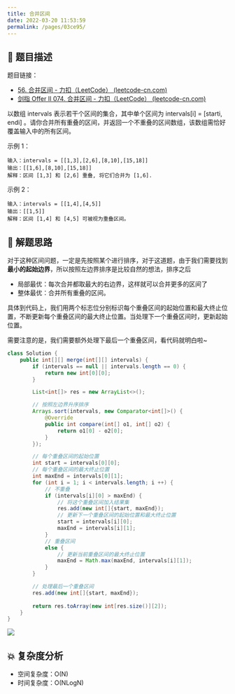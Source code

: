```yaml
---
title: 合并区间
date: 2022-03-20 11:53:59
permalink: /pages/03ce95/
---
```


## 📃 题目描述

题目链接：

- [56. 合并区间 - 力扣（LeetCode） (leetcode-cn.com)](https://leetcode-cn.com/problems/merge-intervals/)
- [剑指 Offer II 074. 合并区间 - 力扣（LeetCode） (leetcode-cn.com)](https://leetcode-cn.com/problems/SsGoHC/)

以数组 intervals 表示若干个区间的集合，其中单个区间为 intervals[i] = [starti, endi] 。请你合并所有重叠的区间，并返回一个不重叠的区间数组，该数组需恰好覆盖输入中的所有区间。

示例 1：

```
输入：intervals = [[1,3],[2,6],[8,10],[15,18]]
输出：[[1,6],[8,10],[15,18]]
解释：区间 [1,3] 和 [2,6] 重叠, 将它们合并为 [1,6].
```

示例 2：

```
输入：intervals = [[1,4],[4,5]]
输出：[[1,5]]
解释：区间 [1,4] 和 [4,5] 可被视为重叠区间。
```

## 🔔 解题思路

对于这种区间问题，一定是先按照某个进行排序，对于这道题，由于我们需要找到**最小的起始边界**，所以按照左边界排序是比较自然的想法，排序之后

- 局部最优：每次合并都取最大的右边界，这样就可以合并更多的区间了
- 整体最优：合并所有重叠的区间。

具体到代码上，我们用两个标志位分别标识每个重叠区间的起始位置和最大终止位置，不断更新每个重叠区间的最大终止位置。当处理下一个重叠区间时，更新起始位置。

需要注意的是，我们需要额外处理下最后一个重叠区间，看代码就明白啦~


```java
class Solution {
    public int[][] merge(int[][] intervals) {
        if (intervals == null || intervals.length == 0) {
            return new int[0][0];
        }

        List<int[]> res = new ArrayList<>();

        // 按照左边界升序排序
        Arrays.sort(intervals, new Comparator<int[]>() {
            @Override
            public int compare(int[] o1, int[] o2) {
                return o1[0] - o2[0];
            }
        });

        // 每个重叠区间的起始位置
        int start = intervals[0][0];
        // 每个重叠区间的最大终止位置
        int maxEnd = intervals[0][1];
        for (int i = 1; i < intervals.length; i ++) {
            // 不重叠
            if (intervals[i][0] > maxEnd) {
                // 将这个重叠区间加入结果集
                res.add(new int[]{start, maxEnd});
                // 更新下一个重叠区间的起始位置和最大终止位置
                start = intervals[i][0];
                maxEnd = intervals[i][1];
            }
            // 重叠区间
            else {
                // 更新当前重叠区间的最大终止位置
                maxEnd = Math.max(maxEnd, intervals[i][1]);
            }
        }

        // 处理最后一个重叠区间
        res.add(new int[]{start, maxEnd});
        
        return res.toArray(new int[res.size()][2]);
    }
}
```

![](https://gitee.com/veal98/images/raw/master/img/20220118112943.png)

## 💥 复杂度分析

- 空间复杂度：O(N)
- 时间复杂度：O(NLogN)

